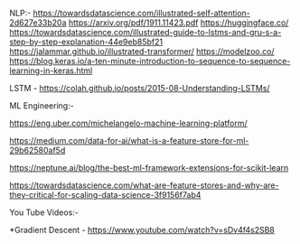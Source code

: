 NLP:-
  https://towardsdatascience.com/illustrated-self-attention-2d627e33b20a
  https://arxiv.org/pdf/1911.11423.pdf
  https://huggingface.co/
  https://towardsdatascience.com/illustrated-guide-to-lstms-and-gru-s-a-step-by-step-explanation-44e9eb85bf21
  https://jalammar.github.io/illustrated-transformer/
  https://modelzoo.co/
  https://blog.keras.io/a-ten-minute-introduction-to-sequence-to-sequence-learning-in-keras.html
  
  LSTM - https://colah.github.io/posts/2015-08-Understanding-LSTMs/
  

ML Engineering:-

https://eng.uber.com/michelangelo-machine-learning-platform/

https://medium.com/data-for-ai/what-is-a-feature-store-for-ml-29b62580af5d

https://neptune.ai/blog/the-best-ml-framework-extensions-for-scikit-learn

https://towardsdatascience.com/what-are-feature-stores-and-why-are-they-critical-for-scaling-data-science-3f9156f7ab4
  
  
You Tube Videos:-
 
  *Gradient Descent - https://www.youtube.com/watch?v=sDv4f4s2SB8
  
  
